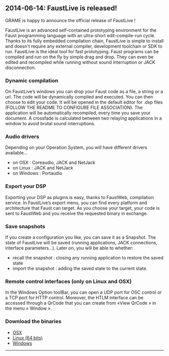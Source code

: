## **2014-06-14:** FaustLive is released!

GRAME is happy to announce the official release of FaustLive !

FaustLive is an advanced self-contained prototyping environment for the Faust programming language with an ultra-short edit-compile-run cycle. Thanks to its fully embedded compilation chain, FaustLive is simple to install and doesn't require any external compiler, development toolchain or SDK to run. FaustLive is the ideal tool for fast prototyping. Faust programs can be compiled and run on the fly by simple drag and drop. They can even be edited and recompiled while running without sound interruption or JACK disconnection.

### Dynamic compilation

On FaustLive’s windows you can drop your Faust code as a file, a string or a url. The code will be dynamically compiled and executed. You can then choose to edit your code. It will be opened in the default editor for .dsp files (FOLLOW THE README TO CONFIGURE FILE ASSOCIATION). The application will be automatically recompiled, every time you save your document. A crossfade is calculated between two relaying applications in a window to avoid brutal sound interruptions.

### Audio drivers

Depending on your Operation System, you will have different drivers available…

- on OSX : Coreaudio, JACK and NetJack
- on Linux : JACK and NetJack
- on Windows : Portaudio

### Export your DSP

Exporting your DSP as plugins is easy, thanks to FaustWeb, compilation service. In FaustLive’s export menu, you can find every platform and architecture that Faust can target. As you choose your target, your code is sent to FaustWeb and you receive the requested binary in exchange.

### Save snapshots

If you create a configuration you like, you can save it as a Snapshot. The state of FaustLive will be saved (running applications, JACK connections, interface parameters...). Later on, you will be able to whether:

- recall the snapshot : closing any running application to restore the saved state
- import the snapshot : adding the saved state to the current state.

### Remote control interfaces (only on Linux and OSX)

In the Windows Option toolBar, you can open a UDP port for OSC control or a TCP port for HTTP control. Moreover, the HTLM interface can be accessed through a QrCode that you can create from «View QrCode » in the menu « Window ».

### Download the binaries

- [OSX](http://sourceforge.net/projects/faudiostream/files/FaustLive.dmg)
- [Linux (64 bits)](http://sourceforge.net/projects/faudiostream/files/FaustLive_Linux.zip)
- [Windows](http://sourceforge.net/projects/faudiostream/files/FaustLive_Windows.rar)

---
